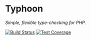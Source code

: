 # Typhoon

*Simple, flexible type-checking for PHP.*

[![Build Status]](http://travis-ci.org/eloquent/typhoon)
[![Test Coverage]](http://eloquent-software.com/typhoon/artifacts/tests/coverage/)

<!-- references -->
[Build Status]: https://raw.github.com/eloquent/typhoon/gh-pages/artifacts/images/icecave/regular/build-status.png
[Test Coverage]: https://raw.github.com/eloquent/typhoon/gh-pages/artifacts/images/icecave/regular/coverage.png
